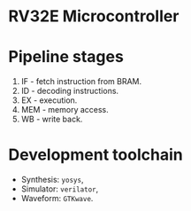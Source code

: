 # RV32E Microcontroller

# Pipeline stages
1. IF - fetch instruction from BRAM.
2. ID - decoding instructions.
3. EX - execution.
4. MEM - memory access.
5. WB - write back.

# Development toolchain
- Synthesis: `yosys`,
- Simulator: `verilator`,
- Waveform: `GTKwave`.
